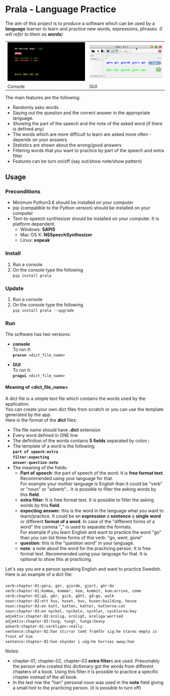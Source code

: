 # Prala - Language Practice

The aim of this project is to produce a software which can be used by a **language** learner to learn and practice new words, expressions, phrases. _(I will refer to them as **words**)_

<table border="0">
<tr>
<td><img src='https://github.com/dallaszkorben/prala/blob/master/wiki/console-wrong-answer.png' width='400'>
<td><img src='https://github.com/dallaszkorben/prala/blob/master/wiki/gui-good-answer.png' width='400'>
<tr/>
<tr>
<td>Console<br>
<td>GUI<br>
<tr/>
<table>



The main features are the following:
 - Randomly asks words
 - Saying out the question and the correct answer in the appropriate language.
 - Showing the part of the speech and the note of the asked word (if there is defined  any)
 - The words which are more difficult to learn are asked more often - depends on your answers
 - Statistics are shown about the wrong/good answers
 - Filtering words that you want to practice by part of the speech and extra filter
 - Features can be turn on/off (say out/show note/show pattern)

## Usage

### Preconditions
 - Minimum Python3.6 should be installed on your computer
 - pip (compatible to the Python version) should be installed on your computer
 - Text-to-speech synthesizer should be installed on your computer. It is platform dependent.
    - Windows: **SAPI5**
    - Mac OS X: **NSSpeechSynthesizer**
    - Linux: **espeak**

### Install

1. Run a console
2. On the console type the following  
<code>pip install prala</code>

### Update

1. Run a console
2. On the console type the following  
<code>pip install prala --upgrade</code>

### Run

The software has two versions:
 - **console**  
    To run it:  
    <code>**pracon** \<dict_file_name\></code>

 - **GUI**  
    To run it:  
 <code>**pragui** \<dict_file_name\></code>


#### Meaning of <dict_file_name>
A dict file is a simple text file which contains the words used by the application.    
You can create your own dict files from scratch or you can use the template generated by the app.  
Here is the format of the **dict** files:
- The file name should have **.dict** extension
- Every word defined in ONE line
- The definition of the words contains **5** **fields** separated by colon **:**
- The template of a word is the following:  
<code>**part of speech**:**extra filter**:**expecting answer**:**question**:**note**</code>
- The meaning of the fields:  
   - **Part of speech**: the part of speech of the word. It is **free format text**. Recommended using your language for that.  
   For example your mother language is English than it could be "verb" or "noun" or "adverb"... It is possible to filter the asking words by this **field**.
    - **extra filter**: It is free format text. It is possible to filter the asking words by this **field**.
    - **expecting answer**: this is the word in the language what you want to learn/practice. It could be en **expression** a **sentence** a **single word** or different **format of a word**. In case of the "different forms of a word" the comma "**,**" is used to separate the formats.  
    For example if you learn English and want to practice the word "go" than you can list three forms of this verb: "go, went, gone"
    - **question**: this is the "question word" in your language.
    - **note**: a note about the word for the practicing person. It is free format text. Recommended using your language for that. It is optional to show this at practicing.

Let's say you are a person speaking English and want to practice Swedish. Here is an example of a dict file:

#### 
    verb:chapter-01:göra, gör, gjorde, gjort, gör:do           
    verb:chapter-01:komma, kommer, kom, kommit, kom:arrive, come  
    verb:chapter-02:gå, går, gick, gått, gå:go, walk  
    noun:chapter-02:ett hus, huset, hus, husen:building, house
    noun:chapter-03:en katt, katten, katter, katterna:cat
    noun:chapter-03:en nyckel, nyckeln, nycklar, nycklarna:key  
    adjektiv:chapter-02:orolig, oroligt, oroliga:worried
    adjektiv:chapter-03:tung, tungt, tunga:heavy  
    adverb:chapter-01:verkligen:really  
    sentence:chapter-02:han stirrar tomt framför sig:he stares empty in front of him           
    sentence:chapter-02:han skyndar i väg:he hurries away:han  
    
Notes:  
- chapter-01, chapter-02, chapter-03 **extra filter**s are used. Presumably the person who created this dictionary got the words from different chapters of a book. Using this filter it is possible to practice a specific chapter instead of the all book.
- In the last row the "han" personal noun was used in the **note** field giving a small hint to the practicing person. (it is possible to turn off)


